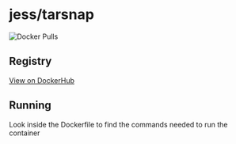# jess/tarsnap

![Docker Pulls](https://img.shields.io/docker/pulls/jess/tarsnap)



## Registry

[View on DockerHub](https://hub.docker.com/r/jess/tarsnap)

## Running

Look inside the Dockerfile to find the commands needed to run the container

